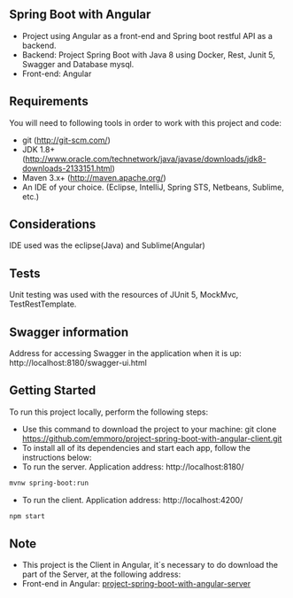 ## Spring Boot with Angular
* Project using Angular as a front-end and Spring boot restful API as a backend.
* Backend: Project Spring Boot with Java 8 using Docker, Rest, Junit 5, Swagger and Database mysql.
* Front-end: Angular

## Requirements
You will need to following tools in order to work with this project and code:
</br>
* git (http://git-scm.com/)
* JDK 1.8+ (http://www.oracle.com/technetwork/java/javase/downloads/jdk8-downloads-2133151.html)
* Maven 3.x+ (http://maven.apache.org/)
* An IDE of your choice.  (Eclipse, IntelliJ, Spring STS, Netbeans, Sublime, etc.)

## Considerations
IDE used was the eclipse(Java) and Sublime(Angular)
</br>

## Tests
Unit testing was used with the resources of JUnit 5, MockMvc, TestRestTemplate.
</br>

## Swagger information
Address for accessing Swagger in the application when it is up: http://localhost:8180/swagger-ui.html
</br>

## Getting Started
To run this project locally, perform the following steps:
</br>
* Use this command to download the project to your machine: git clone https://github.com/emmoro/project-spring-boot-with-angular-client.git
* To install all of its dependencies and start each app, follow the instructions below:
* To run the server. Application address: http://localhost:8180/
```bash
mvnw spring-boot:run
```
* To run the client. Application address: http://localhost:4200/
```bash
npm start
```

## Note
* This project is the Client in Angular, it´s necessary to do download the part of the Server, at the following address:
* Front-end in Angular: <a href="https://github.com/emmoro/project-spring-boot-with-angular-server" target="_blank">project-spring-boot-with-angular-server</a>
